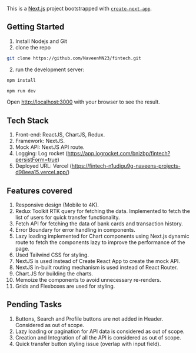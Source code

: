 This is a [Next.js](https://nextjs.org) project bootstrapped with [`create-next-app`](https://nextjs.org/docs/app/api-reference/cli/create-next-app).

## Getting Started
1. Install Nodejs and Git
1. clone the repo 
```bash
git clone https://github.com/NaveenMN23/fintech.git
```
2. run the development server:

```bash
npm install

npm run dev
```

Open [http://localhost:3000](http://localhost:3000) with your browser to see the result.

## Tech Stack

1. Front-end: ReactJS, ChartJS, Redux.
2. Framework: NextJS.
3. Mock API: NextJS API route.
4. Logging: Log rocket (https://app.logrocket.com/bnizbp/fintech?persistForm=true)
5. Deployed URL: Vercel (https://fintech-n1udigu9g-naveens-projects-d98eea15.vercel.app/)

## Features covered

1. Responsive design (Mobile to 4K).
2. Redux Toolkit RTK query for fetching the data. Implemented to fetch the list of users for quick transfer functionality.
3. Fetch API for fetching the data of bank cards and transaction history.
4. Error Boundary for error handling in components.
5. Lazy loading implemented for Chart components using Next.js dynamic route to fetch the components lazy to improve the performance of the page.
6. Used Tailwind CSS for styling.
7. NextJS is used instead of Create React App to create the mock API.
8. NextJS in-built routing mechanism is used instead of React Router.
9. Chart.JS for building the charts.
10. Memoize the components to avoid unnecessary re-renders.
11. Grids and Flexboxes are used for styling.

## Pending Tasks

1. Buttons, Search and Profile buttons are not added in Header. Considered as out of scope.
2. Lazy loading or pagination for API data is considered as out of scope.
3. Creation and Integration of all the API is considered as out of scope.
4. Quick transfer button styling issue (overlap with input field).
